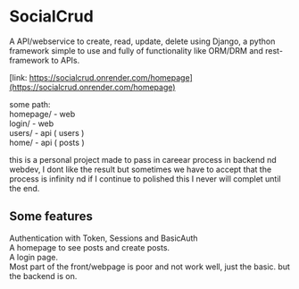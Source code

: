 # SocialCrud  

A API/webservice to create, read, update, delete using Django, a python framework simple to use and fully of functionality like ORM/DRM and rest-framework to APIs.  

[link: https://socialcrud.onrender.com/homepage](https://socialcrud.onrender.com/homepage)

some path:  
homepage/ - web  
login/   - web   
users/  - api ( users )  
home/  - api ( posts )  

this is a personal project made to pass in careear process in backend nd webdev, I dont like the result but sometimes we have to accept that the process is infinity nd if I continue to polished this I never will complet until the end.  

## Some features  

Authentication with Token, Sessions and BasicAuth  
A homepage to see posts and create posts.    
A login page.  
Most part of the front/webpage is poor and not work well, just the basic. but the backend is on.